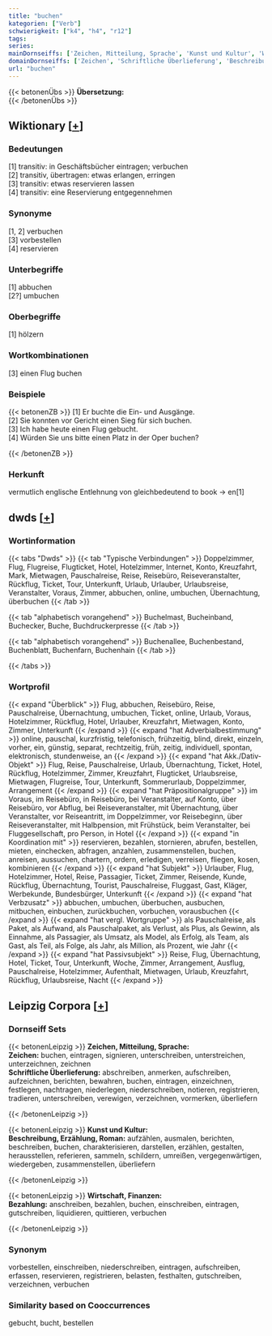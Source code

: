 ```yaml
---
title: "buchen"
kategorien: ["Verb"]
schwierigkeit: ["k4", "h4", "r12"]
tags:
series:
mainDornseiffs: ['Zeichen, Mitteilung, Sprache', 'Kunst und Kultur', 'Wirtschaft, Finanzen']
domainDornseiffs: ['Zeichen', 'Schriftliche Überlieferung', 'Beschreibung, Erzählung, Roman', 'Bezahlung']
url: "buchen"
---
```


{{< betonenÜbs >}}
**Übersetzung:**  
{{< /betonenÜbs >}}

## Wiktionary [[+](https://de.wiktionary.org/wiki/buchen)]

### Bedeutungen
[1] transitiv: in Geschäftsbücher eintragen; verbuchen  
[2] transitiv, übertragen: etwas erlangen, erringen  
[3] transitiv: etwas reservieren lassen  
[4] transitiv: eine Reservierung entgegennehmen  

### Synonyme
[1, 2] verbuchen  
[3] vorbestellen  
[4] reservieren  

### Unterbegriffe
[1] abbuchen  
[2?] umbuchen  

### Oberbegriffe
[1] hölzern  

### Wortkombinationen
[3] einen Flug buchen  

### Beispiele
{{< betonenZB >}}
[1] Er buchte die Ein- und Ausgänge.  
[2] Sie konnten vor Gericht einen Sieg für sich buchen.  
[3] Ich habe heute einen Flug gebucht.  
[4] Würden Sie uns bitte einen Platz in der Oper buchen?  

{{< /betonenZB >}}
### Herkunft
vermutlich englische Entlehnung von gleichbedeutend to book → en[1]  



## dwds [[+](https://www.dwds.de/wb/buchen)]

### Wortinformation
{{< tabs "Dwds" >}}
{{< tab "Typische Verbindungen" >}}
Doppelzimmer, Flug, Flugreise, Flugticket, Hotel, Hotelzimmer, Internet, Konto, Kreuzfahrt, Mark, Mietwagen, Pauschalreise, Reise, Reisebüro, Reiseveranstalter, Rückflug, Ticket, Tour, Unterkunft, Urlaub, Urlauber, Urlaubsreise, Veranstalter, Voraus, Zimmer, abbuchen, online, umbuchen, Übernachtung, überbuchen
{{< /tab >}}

{{< tab "alphabetisch vorangehend" >}}
Buchelmast, Bucheinband, Buchecker, Buche, Buchdruckerpresse
{{< /tab >}}

{{< tab "alphabetisch vorangehend" >}}
Buchenallee, Buchenbestand, Buchenblatt, Buchenfarn, Buchenhain
{{< /tab >}}

{{< /tabs >}}

### Wortprofil
{{< expand "Überblick" >}} Flug, abbuchen, Reisebüro, Reise, Pauschalreise, Übernachtung, umbuchen, Ticket, online, Urlaub, Voraus, Hotelzimmer, Rückflug, Hotel, Urlauber, Kreuzfahrt, Mietwagen, Konto, Zimmer, Unterkunft {{< /expand >}}
{{< expand "hat Adverbialbestimmung" >}} online, pauschal, kurzfristig, telefonisch, frühzeitig, blind, direkt, einzeln, vorher, ein, günstig, separat, rechtzeitig, früh, zeitig, individuell, spontan, elektronisch, stundenweise, an {{< /expand >}}
{{< expand "hat Akk./Dativ-Objekt" >}} Flug, Reise, Pauschalreise, Urlaub, Übernachtung, Ticket, Hotel, Rückflug, Hotelzimmer, Zimmer, Kreuzfahrt, Flugticket, Urlaubsreise, Mietwagen, Flugreise, Tour, Unterkunft, Sommerurlaub, Doppelzimmer, Arrangement {{< /expand >}}
{{< expand "hat Präpositionalgruppe" >}} im Voraus, im Reisebüro, in Reisebüro, bei Veranstalter, auf Konto, über Reisebüro, vor Abflug, bei Reiseveranstalter, mit Übernachtung, über Veranstalter, vor Reiseantritt, im Doppelzimmer, vor Reisebeginn, über Reiseveranstalter, mit Halbpension, mit Frühstück, beim Veranstalter, bei Fluggesellschaft, pro Person, in Hotel {{< /expand >}}
{{< expand "in Koordination mit" >}} reservieren, bezahlen, stornieren, abrufen, bestellen, mieten, einchecken, abfragen, anzahlen, zusammenstellen, buchen, anreisen, aussuchen, chartern, ordern, erledigen, verreisen, fliegen, kosen, kombinieren {{< /expand >}}
{{< expand "hat Subjekt" >}} Urlauber, Flug, Hotelzimmer, Hotel, Reise, Passagier, Ticket, Zimmer, Reisende, Kunde, Rückflug, Übernachtung, Tourist, Pauschalreise, Fluggast, Gast, Kläger, Werbekunde, Bundesbürger, Unterkunft {{< /expand >}}
{{< expand "hat Verbzusatz" >}} abbuchen, umbuchen, überbuchen, ausbuchen, mitbuchen, einbuchen, zurückbuchen, vorbuchen, vorausbuchen {{< /expand >}}
{{< expand "hat vergl. Wortgruppe" >}} als Pauschalreise, als Paket, als Aufwand, als Pauschalpaket, als Verlust, als Plus, als Gewinn, als Einnahme, als Passagier, als Umsatz, als Model, als Erfolg, als Team, als Gast, als Teil, als Folge, als Jahr, als Million, als Prozent, wie Jahr {{< /expand >}}
{{< expand "hat Passivsubjekt" >}} Reise, Flug, Übernachtung, Hotel, Ticket, Tour, Unterkunft, Woche, Zimmer, Arrangement, Ausflug, Pauschalreise, Hotelzimmer, Aufenthalt, Mietwagen, Urlaub, Kreuzfahrt, Rückflug, Urlaubsreise, Nacht {{< /expand >}}

## Leipzig Corpora [[+](https://corpora.uni-leipzig.de/en/res?word=buchen&corpusId=deu_newscrawl-public_2018)]

### Dornseiff Sets
{{< betonenLeipzig >}}
**Zeichen, Mitteilung, Sprache:**  
**Zeichen:** buchen, eintragen, signieren, unterschreiben, unterstreichen, unterzeichnen, zeichnen  
**Schriftliche Überlieferung:** abschreiben, anmerken, aufschreiben, aufzeichnen, berichten, bewahren, buchen, eintragen, einzeichnen, festlegen, nachtragen, niederlegen, niederschreiben, notieren, registrieren, tradieren, unterschreiben, verewigen, verzeichnen, vormerken, überliefern  

{{< /betonenLeipzig >}}


{{< betonenLeipzig >}}
**Kunst und Kultur:**  
**Beschreibung, Erzählung, Roman:** aufzählen, ausmalen, berichten, beschreiben, buchen, charakterisieren, darstellen, erzählen, gestalten, herausstellen, referieren, sammeln, schildern, umreißen, vergegenwärtigen, wiedergeben, zusammenstellen, überliefern  

{{< /betonenLeipzig >}}


{{< betonenLeipzig >}}
**Wirtschaft, Finanzen:**  
**Bezahlung:** anschreiben, bezahlen, buchen, einschreiben, eintragen, gutschreiben, liquidieren, quittieren, verbuchen  

{{< /betonenLeipzig >}}

### Synonym
vorbestellen, einschreiben, niederschreiben, eintragen, aufschreiben, erfassen, reservieren, registrieren, belasten, festhalten, gutschreiben, verzeichnen, verbuchen


### Similarity based on Cooccurrences
gebucht, bucht, bestellen

